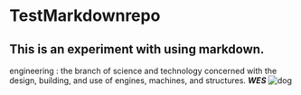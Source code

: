 # TestMarkdownrepo
## This is an experiment with using markdown.
engineering
: the branch of science and technology concerned with the design, building, and use of engines, machines, and structures.
***WES***
![dog](https://upload.wikimedia.org/wikipedia/commons/thumb/5/51/Lucy_the_Dog_at_The_Green%2C_Town_Square_Las_Vegas.jpg/800px-Lucy_the_Dog_at_The_Green%2C_Town_Square_Las_Vegas.jpg)

